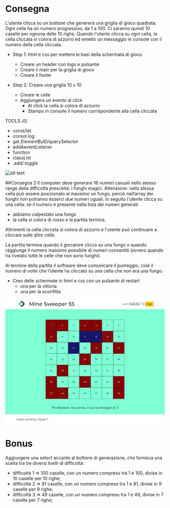 # Consegna
L'utente clicca su un bottone che genererà una griglia di gioco quadrata.
Ogni cella ha un numero progressivo, da 1 a 100.
Ci saranno quindi 10 caselle per ognuna delle 10 righe.
Quando l'utente clicca su ogni cella, la cella cliccata si colora di azzurro ed emetto un messaggio in console con il numero della cella cliccata.

- Step 1: html e css per mettere le basi della schermata di gioco
    - Creare un header con logo e pulsante
    - Creare il main per la griglia di gioco
    - Creare il footer

- Step 2: Creare una griglia 10 x 10
    - Creare le celle
    - Aggiungere un evento al click 
        - Al click la cella si colora di azzurro
        - Stampo in console il numero corrispondente alla cella cliccata

TOOLS JS:
- const/let
- consol.log
- get.ElementByID/querySelector
- addAeventListener
- function
- classList
- .add/.toggle



![alt text](./assets/img/campominato.pngimg/campominato.png)

##Consegna 2
Il computer deve generare 16 numeri casuali nello stesso range della difficoltà prescelta: i funghi magici.
Attenzione: nella stessa cella può essere posizionato al massimo un fungo, perciò nell’array dei funghi non potranno esserci due numeri uguali.
In seguito l'utente clicca su una cella: se il numero è presente nella lista dei numeri generati

- abbiamo calpestato una fungo
- la cella si colora di rosso e la partita termina.

Altrimenti la cella cliccata si colora di azzurro e l'utente può continuare a cliccare sulle altre celle.


La partita termina quando il giocatore clicca su una fungo o quando raggiunge il numero massimo possibile di numeri consentiti (ovvero quando ha rivelato tutte le celle che non sono funghi).


Al termine della partita il software deve comunicare il punteggio, cioè il numero di volte che l’utente ha cliccato su una cella che non era una fungo.

- Creo delle schermate in html e css con un pulsante di restart
    - una per la vittoria
    - una per la sconfitta


![alt text](assets/img/muchrooms_seeker.png)

<!-- Nota: Se non vi piacciono i funghi potete usare fiori o cacca basta che non mettete bombe - purtroppo il nome della repo al momento non puó essere cambiato. -->

# Bonus
Aggiungere una select accanto al bottone di generazione, che fornisca una scelta tra tre diversi livelli di difficoltà:
- difficoltà 1 ⇒ 100 caselle, con un numero compreso tra 1 e 100, divise in 10 caselle per 10 righe;
- difficoltà 2 ⇒ 81 caselle, con un numero compreso tra 1 e 81, divise in 9 caselle per 9 righe;
- difficoltà 3 ⇒ 49 caselle, con un numero compreso tra 1 e 49, divise in 7 caselle per 7 righe;
